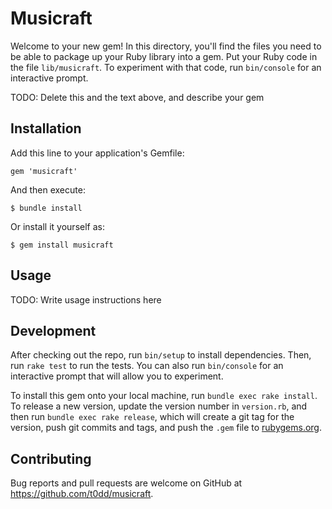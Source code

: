 # Musicraft

Welcome to your new gem! In this directory, you'll find the files you need to be able to package up your Ruby library into a gem. Put your Ruby code in the file `lib/musicraft`. To experiment with that code, run `bin/console` for an interactive prompt.

TODO: Delete this and the text above, and describe your gem

## Installation

Add this line to your application's Gemfile:

    gem 'musicraft'

And then execute:

    $ bundle install

Or install it yourself as:

    $ gem install musicraft

## Usage

TODO: Write usage instructions here

## Development

After checking out the repo, run `bin/setup` to install dependencies. Then, run `rake test` to run the tests. You can also run `bin/console` for an interactive prompt that will allow you to experiment.

To install this gem onto your local machine, run `bundle exec rake install`. To release a new version, update the version number in `version.rb`, and then run `bundle exec rake release`, which will create a git tag for the version, push git commits and tags, and push the `.gem` file to [rubygems.org](https://rubygems.org).

## Contributing

Bug reports and pull requests are welcome on GitHub at https://github.com/t0dd/musicraft.

